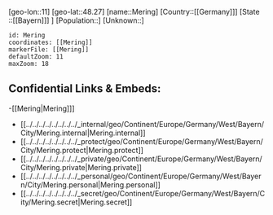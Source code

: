 ﻿---
location: [48.27,11]
mapzoom: [7,12] 
mapmarker: city 
type: City
tags:
- geo/City


SpocWebEntityId: 32424
isDeleted: false
confidential: public

---
[geo-lon::11]
[geo-lat::48.27]
[name::Mering]
[Country::[[Germany]]]
[State ::[[Bayern]]] ]
[Population::]
[Unknown::]


```leaflet
id: Mering
coordinates: [[Mering]]
markerFile: [[Mering]]
defaultZoom: 11 
maxZoom: 18
```


## Confidential Links & Embeds: 
-[[Mering|Mering]]] 
- [[../../../../../../../../_internal/geo/Continent/Europe/Germany/West/Bayern/City/Mering.internal|Mering.internal]] 
- [[../../../../../../../../_protect/geo/Continent/Europe/Germany/West/Bayern/City/Mering.protect|Mering.protect]] 
- [[../../../../../../../../_private/geo/Continent/Europe/Germany/West/Bayern/City/Mering.private|Mering.private]] 
- [[../../../../../../../../_personal/geo/Continent/Europe/Germany/West/Bayern/City/Mering.personal|Mering.personal]] 
- [[../../../../../../../../_secret/geo/Continent/Europe/Germany/West/Bayern/City/Mering.secret|Mering.secret]] 
